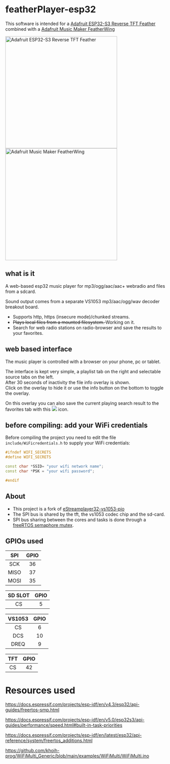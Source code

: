 # featherPlayer-esp32

This software is intended for a [Adafruit ESP32-S3 Reverse TFT Feather](https://www.adafruit.com/product/5691)
combined with a 
[Adafruit Music Maker FeatherWing](https://www.adafruit.com/product/3357)

<img src="https://cdn-shop.adafruit.com/970x728/5691-04.jpg" alt="Adafruit ESP32-S3 Reverse TFT Feather" width="350"> <img src="https://cdn-shop.adafruit.com/970x728/3357-03.jpg" alt="Adafruit Music Maker FeatherWing" width="350">

## what is it

A web-based esp32 music player for mp3/ogg/aac/aac+ webradio and files from a sdcard.

Sound output comes from a separate VS1053 mp3/aac/ogg/wav decoder breakout board.

-  Supports http, https (insecure mode)/chunked streams.<br>
-  <strike>Plays local files from a mounted filesystem.&nbsp;</strike>Working on it.<br>
-  Search for web radio stations on radio-browser and save the results to your favorites.

## web based interface

The music player is controlled with a browser on your phone, pc or tablet.

The interface is kept very simple, a playlist tab on the right and selectable source tabs on the left.<br>
After 30 seconds of inactivity the file info overlay is shown.<br>
Click on the overlay to hide it or use the info button on the bottom to toggle the overlay.

On this overlay you can also save the current playing search result to the favorites tab with this <img src="https://github.com/CelliesProjects/eStreamplayer32-vs1053-pio/assets/24290108/6e0d2706-45cd-4e5d-86ba-c194101afba7"> icon.

## before compiling: add your WiFi credentials

Before compiling the project you need to edit the file `include/WiFicredentials.h` to supply your WiFi credentials:
```c++
#ifndef WIFI_SECRETS
#define WIFI_SECRETS

const char *SSID= "your wifi network name";
const char *PSK = "your wifi password";

#endif
```

## About

-  This project is a fork of [eStreamplayer32-vs1053-pio](https://github.com/CelliesProjects/eStreamplayer32-vs1053-pio)
-  The SPI bus is shared by the tft, the vs1053 codec chip and the sd-card.
-  SPI bus sharing between the cores and tasks is done through a [freeRTOS semaphore mutex](https://www.freertos.org/CreateMutex.html).
## GPIOs used


| SPI  | GPIO |
| :---: |  :---: |
| SCK | 36 |
| MISO | 37 |
| MOSI | 35 |

| SD SLOT  | GPIO |
| :---: |  :---: |
| CS | 5 |

| VS1053  | GPIO |
| :---: |  :---: |
| CS | 6 |
| DCS | 10 |
| DREQ | 9 |

| TFT  | GPIO |
| :---: |  :---: |
| CS | 42 |

# Resources used
https://docs.espressif.com/projects/esp-idf/en/v4.3/esp32/api-guides/freertos-smp.html

https://docs.espressif.com/projects/esp-idf/en/v5.0/esp32s3/api-guides/performance/speed.html#built-in-task-priorities

https://docs.espressif.com/projects/esp-idf/en/latest/esp32/api-reference/system/freertos_additions.html

https://github.com/khoih-prog/WiFiMulti_Generic/blob/main/examples/WiFiMulti/WiFiMulti.ino
